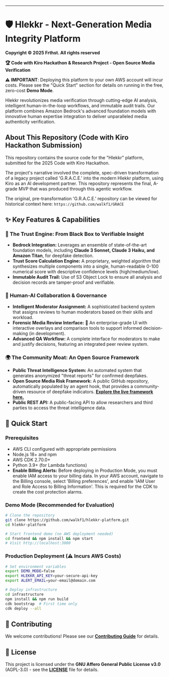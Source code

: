 -----

# 🛡️ Hlekkr - Next-Generation Media Integrity Platform 
**Copyright © 2025 Frthst. All rights reserved**

**🏆 Code with Kiro Hackathon & Research Project - Open Source Media Verification**

⚠️ **IMPORTANT**: Deploying this platform to your own AWS account will incur costs. Please see the "Quick Start" section for details on running in the free, zero-cost **Demo Mode**.

Hlekkr revolutionizes media verification through cutting-edge AI analysis, intelligent human-in-the-loop workflows, and immutable audit trails. Our platform combines Amazon Bedrock's advanced foundation models with innovative human expertise integration to deliver unparalleled media authenticity verification.

## About This Repository (Code with Kiro Hackathon Submission)

This repository contains the source code for the "Hlekkr" platform, submitted for the 2025 Code with Kiro Hackathon.

The project's narrative involved the complete, spec-driven transformation of a legacy project called 'G.R.A.C.E.' into the modern Hlekkr platform, using Kiro as an AI development partner. This repository represents the final, A-grade MVP that was produced through this agentic workflow.

The original, pre-transformation 'G.R.A.C.E.' repository can be viewed for historical context here: `https://github.com/walkf1/GRACE`

## ✨ Key Features & Capabilities

### 🤖 The Trust Engine: From Black Box to Verifiable Insight

  * **Bedrock Integration:** Leverages an ensemble of state-of-the-art foundation models, including **Claude 3 Sonnet, Claude 3 Haiku, and Amazon Titan**, for deepfake detection.
  * **Trust Score Calculation Engine:** A proprietary, weighted algorithm that synthesizes multiple components into a single, human-readable 0-100 numerical score with descriptive confidence levels (high/medium/low).
  * **Immutable Audit Trail:** Use of S3 Object Lock to ensure all analysis and decision records are tamper-proof and verifiable.

### 🤝 Human-AI Collaboration & Governance

  * **Intelligent Moderator Assignment:** A sophisticated backend system that assigns reviews to human moderators based on their skills and workload.
  * **Forensic Media Review Interface:** 🔄 An enterprise-grade UI with interactive overlays and comparison tools to support informed decision-making (in development).
  * **Advanced QA Workflow:** A complete interface for moderators to make and justify decisions, featuring an integrated peer review system.

### 🌍 The Community Moat: An Open Source Framework

  * **Public Threat Intelligence System:** An automated system that generates anonymized "threat reports" for confirmed deepfakes.
  * **Open Source Media Risk Framework:** A public GitHub repository, automatically populated by an agent hook, that provides a community-driven resource of deepfake indicators. **[Explore the live framework here.](https://github.com/walkf1/hlekkr-framework)**
  * **Public REST API:** A public-facing API to allow researchers and third parties to access the threat intelligence data.

## 🚀 Quick Start

### Prerequisites

  * AWS CLI configured with appropriate permissions
  * Node.js 18+ and npm
  * AWS CDK 2.70.0+
  * Python 3.9+ (for Lambda functions)
  * **Enable Billing Alerts:** Before deploying in Production Mode, you must enable IAM access to your billing data. In your AWS account, navigate to the Billing console, select 'Billing preferences', and enable 'IAM User and Role Access to Billing Information'. This is required for the CDK to create the cost protection alarms.

### Demo Mode (Recommended for Evaluation)

```bash
# Clone the repository
git clone https://github.com/walkf1/hlekkr-platform.git
cd hlekkr-platform

# Start frontend demo (no AWS deployment needed)
cd frontend && npm install && npm start
# Visit http://localhost:3000
```

### Production Deployment (⚠️ Incurs AWS Costs)

```bash
# Set environment variables
export DEMO_MODE=false
export HLEKKR_API_KEY=your-secure-api-key
export ALERT_EMAIL=your-email@domain.com

# Deploy infrastructure
cd infrastructure
npm install && npm run build
cdk bootstrap  # First time only
cdk deploy --all
```

## 🤝 Contributing

We welcome contributions\! Please see our **[Contributing Guide](https://github.com/walkf1/hlekkr-platform/blob/main/CONTRIBUTING.md)** for details.

## 📄 License

This project is licensed under the **GNU Affero General Public License v3.0** (AGPL-3.0) - see the **[LICENSE](https://github.com/walkf1/hlekkr-platform/blob/main/LICENSE)** file for details.
